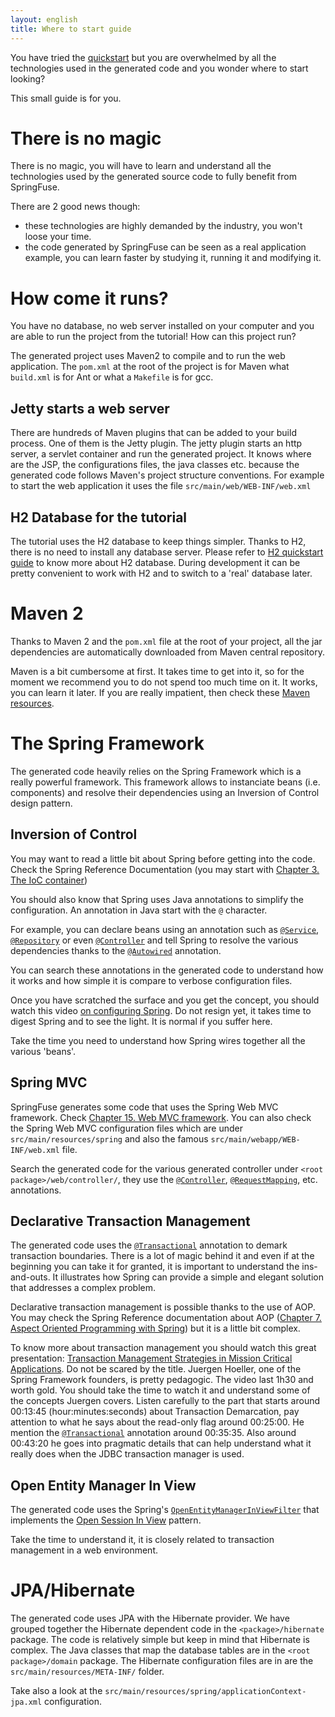 ```yaml
---
layout: english
title: Where to start guide 
---
```


You have tried the <a href="/">quickstart</a> but you are overwhelmed by all the technologies used in the generated code
  and you wonder where to start looking?

This small guide is for you.

# There is no magic

There is no magic, you will have to learn and understand all the technologies used by the generated source code
to fully benefit from SpringFuse.

There are 2 good news though:

* these technologies are highly demanded by the industry, you won't loose your time.
* the code generated by SpringFuse can be seen as a real application example, you can learn faster by studying it, running it and modifying it.

# How come it runs?

You have no database, no web server installed on your computer and you are able to run
the project from the tutorial! How can this project run?


The generated project uses Maven2 to compile and to run the web application.
The `pom.xml` at the root of the project is for Maven what `build.xml` is for Ant or what a `Makefile` is for gcc.

## Jetty starts a web server

There are hundreds of Maven plugins that can be added to your build process. 
One of them is the Jetty plugin. The jetty plugin starts an http server, a servlet container and run the generated project. 
It knows where are the JSP, the configurations files, the java classes etc. 
because the generated code follows Maven's project structure conventions.
For example to start the web application it uses the file `src/main/web/WEB-INF/web.xml`

## H2 Database for the tutorial

The tutorial uses the H2 database to keep things simpler. 
Thanks to H2, there is no need to install any database server. 
Please refer to <a href="http://www.h2database.com/html/quickstart.html">H2 quickstart guide</a> to know more about H2 database. 
During development it can be pretty convenient to work with H2 and to switch to a 'real' database later.

# Maven 2

Thanks to Maven 2 and the `pom.xml` file at the root of your project, all the jar dependencies are automatically downloaded from Maven central repository.


Maven is a bit cumbersome at first. It takes time to get into it, so for the moment we recommend you to do not spend too much time on it. 
It works, you can learn it later. If you are really impatient, then check these <a href="http://maven.apache.org/articles.html">Maven resources</a>.

# The Spring Framework

The generated code heavily relies on the Spring Framework which is a really powerful framework. 
This framework allows to instanciate beans (i.e. components) and resolve their dependencies using an Inversion of Control design pattern.

## Inversion of Control

You may want to read a little bit about Spring before getting into the code.
Check the Spring Reference Documentation (you may start with
<a href="http://static.springsource.org/spring/docs/3.0.x/spring-framework-reference/html/beans.html">Chapter 3. The IoC container</a>)


You should also know that Spring uses Java annotations to simplify the configuration. 
An annotation in Java start with the `@` character.

For example, you can declare beans using an annotation such
as <a href="http://static.springsource.org/spring/docs/3.0.x/javadoc-api/org/springframework/stereotype/Service.html">`@Service`</a>, 
<a href="http://static.springsource.org/spring/docs/3.0.x/javadoc-api/org/springframework/stereotype/Repository.html">`@Repository`</a> 
or even <a href="http://static.springsource.org/spring/docs/3.0.x/javadoc-api/org/springframework/stereotype/Controller.html">`@Controller`</a>
and tell Spring to resolve the various dependencies thanks to the
<a href="http://static.springsource.org/spring/docs/3.0.x/javadoc-api/org/springframework/beans/factory/annotation/Autowired.html">`@Autowired`</a> annotation.

You can search these annotations in the generated code to understand how it works and how simple it is compare to verbose configuration files.

Once you have scratched the surface and you get the concept, you should watch this video <a href="http://www.infoq.com/presentations/johnson-configuring-spring">on configuring Spring</a>.
Do not resign yet, it takes time to digest Spring and to see the light. 
It is normal if you suffer here.


Take the time you need to understand how Spring wires together all the various 'beans'.


## Spring MVC

SpringFuse generates some code that uses the Spring Web MVC framework. Check
<a href="http://static.springsource.org/spring/docs/3.0.x/spring-framework-reference/html/mvc.html">Chapter 15. Web MVC framework</a>. 
You can also check the Spring Web MVC configuration files which are under `src/main/resources/spring`
and also the famous `src/main/webapp/WEB-INF/web.xml` file.

Search the generated code for the various generated controller under `<root package>/web/controller/`, 
they use the <a href="http://static.springsource.org/spring/docs/3.0.x/javadoc-api/org/springframework/stereotype/Controller.html">`@Controller`</a>,
<a href="http://static.springsource.org/spring/docs/3.0.x/javadoc-api/org/springframework/web/bind/annotation/RequestMapping.html">`@RequestMapping`</a>, etc. annotations.


## Declarative Transaction Management

The generated code uses the <a href="http://static.springsource.org/spring/docs/3.0.x/javadoc-api/org/springframework/transaction/annotation/Transactional.html">`@Transactional`</a> annotation to demark transaction boundaries. 
There is a lot of magic behind it and even if at the beginning you can take it for granted, it is important to understand the ins-and-outs.
It illustrates how Spring can provide a simple and elegant solution that addresses a complex problem.


Declarative transaction management is possible thanks to the use of AOP.
You may check the Spring Reference documentation about AOP (<a href="http://static.springsource.org/spring/docs/3.0.x/spring-framework-reference/html/aop.html">Chapter 7. Aspect Oriented Programming with Spring</a>) but it is a little bit complex.


To know more about transaction management you should watch this great presentation:
<a href="http://www.infoq.com/presentations/transaction-management-strategies">Transaction Management Strategies in Mission Critical Applications</a>.
Do not be scared by the title. Juergen Hoeller, one of the Spring Framework founders, is pretty pedagogic.
The video last 1h30 and worth gold. You should take the time to watch it and understand some of the concepts Juergen covers.
Listen carefully to the part that starts around 00:13:45 (hour:minutes:seconds) about Transaction Demarcation,
pay attention to what he says about the read-only flag around 00:25:00. 
He mention the <a href="http://static.springsource.org/spring/docs/3.0.x/javadoc-api/org/springframework/transaction/annotation/Transactional.html">`@Transactional`</a> annotation around 00:35:35. 
Also around 00:43:20 he goes into pragmatic details that can help understand what it really does when the JDBC transaction manager is used.


## Open Entity Manager In View

The generated code uses the Spring's <a href="http://static.springsource.org/spring/docs/3.0.x/javadoc-api/org/springframework/orm/jpa/support/OpenEntityManagerInViewFilter.html">`OpenEntityManagerInViewFilter`</a> that implements the <a href="http://www.hibernate.org/43.html">Open Session In View</a> pattern.

Take the time to understand it, it is closely related to transaction management in a web environment.

# JPA/Hibernate

The generated code uses JPA with the Hibernate provider. We have grouped together the Hibernate dependent code in the `<package>/hibernate` package.
The code is relatively simple but keep in mind that Hibernate is complex. The Java classes that map the database tables are
in the `<root package>/domain` package. The Hibernate configuration files are in are the `src/main/resources/META-INF/` folder.

Take also a look at the `src/main/resources/spring/applicationContext-jpa.xml` configuration.

